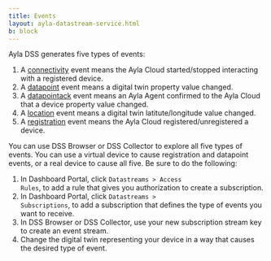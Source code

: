 ```yaml
---
title: Events
layout: ayla-datastream-service.html
b: block
---
```


Ayla DSS generates five types of events:

1. A [connectivity](connectivity) event means the Ayla Cloud started/stopped interacting with a registered device.
1. A [datapoint](datapoint) event means a digital twin property value changed.
1. A [datapointack](datapointack) event means an Ayla Agent confirmed to the Ayla Cloud that a device property value changed.
1. A [location](location) event means a digital twin latitute/longitude value changed.
1. A [registration](registration) event means the Ayla Cloud registered/unregistered a device.

You can use DSS Browser or DSS Collector to explore all five types of events. You can use a virtual device to cause registration and datapoint events, or a real device to cause all five. Be sure to do the following:

1. In Dashboard Portal, click <code>Datastreams &gt; Access Rules</code>, to add a rule that gives you authorization to create a subscription.
1. In Dashboard Portal, click <code>Datastreams &gt; Subscriptions</code>, to add a subscription that defines the type of events you want to receive.
1. In DSS Browser or DSS Collector, use your new subscription stream key to create an event stream.
1. Change the digital twin representing your device in a way that causes the desired type of event.
